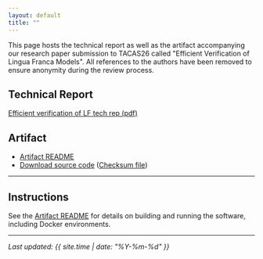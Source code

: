 ```yaml
---
layout: default
title: ""
---
```


This page hosts the technical report as well as the artifact accompanying our research paper submission to TACAS26 called "Efficient Verification of Lingua Franca Models".
All references to the authors have been removed to ensure anonymity during the review process.

## Technical Report

[Efficient verification of LF tech rep (pdf)](techrep.pdf)

## Artifact

- [Artifact README](artifact/README.md)
- [Download source code](artifact/code.zip) ([Checksum file](artifact/checksum.txt))

---

## Instructions

See the [Artifact README](artifact/README.md) for details on building and running the software, including Docker environments.

---

_Last updated: {{ site.time | date: "%Y-%m-%d" }}_
